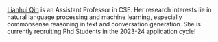 [Lianhui Qin](https://sites.google.com/view/lianhuiqin/home) is an Assistant Professor in CSE. Her research interests lie in natural language processing and machine learning, especially commonsense reasoning in text and conversation generation. She is currently recruiting Phd Students in the 2023-24 application cycle!
